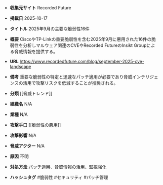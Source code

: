 - **収集元サイト**
Recorded Future

- **掲載日**
2025-10-17

- **タイトル**
2025年9月の主要な脆弱性16件

- **概要**
CiscoやTP-Linkの重要脆弱性を含む2025年9月に悪用された16件の脆弱性を分析しマルウェア関連のCVEやRecorded FutureのInsikt Groupによる脅威情報を提供する。

- **URL**
https://www.recordedfuture.com/blog/september-2025-cve-landscape

- **備考**
重要な脆弱性の特定と迅速なパッチ適用が必要であり脅威インテリジェンスの活用で攻撃リスクを低減することが推奨される。

- **分類**
[[脅威トレンド]]

- **組織名**
N/A

- **業種**
N/A

- **攻撃手口**
[[脆弱性の悪用]]

- **攻撃影響**
N/A

- **脅威アクター**
N/A

- **原因**
不明

- **対処方法**
パッチ適用、脅威情報の活用、監視強化

- **ハッシュタグ**
#脆弱性 #セキュリティ #パッチ管理

